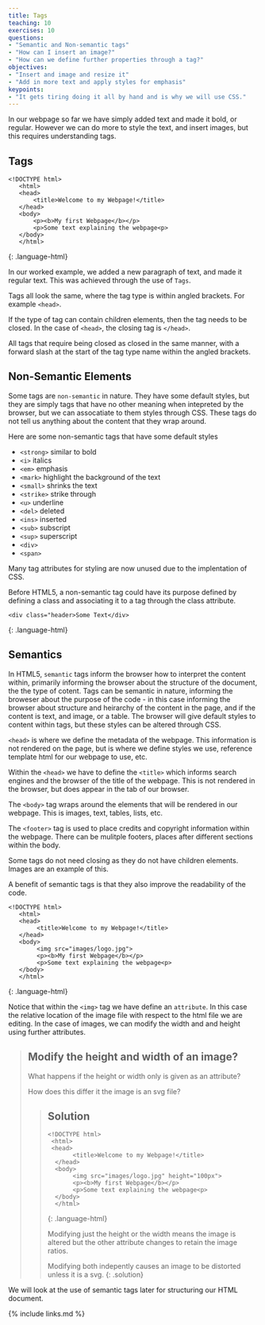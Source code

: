```yaml
---
title: Tags
teaching: 10
exercises: 10
questions:
- "Semantic and Non-semantic tags"
- "How can I insert an image?"
- "How can we define further properties through a tag?"
objectives:
- "Insert and image and resize it"
- "Add in more text and apply styles for emphasis"
keypoints:
- "It gets tiring doing it all by hand and is why we will use CSS."
---
```


In our webpage so far we have simply added text and made it bold, or regular. However we can do more to style the text, and insert images, but this requires understanding tags.

## Tags

~~~
<!DOCTYPE html>
   <html>
   <head>
       <title>Welcome to my Webpage!</title>
   </head>
   <body>
       <p><b>My first Webpage</b></p>
       <p>Some text explaining the webpage<p>
   </body>
   </html>
~~~
{: .language-html}

In our worked example, we added a new paragraph of text, and made it regular text. This was achieved through the use of ```Tags```.


Tags all look the same, where the tag type is within angled brackets. For example ```<head>```.

If the type of tag can contain children elements, then the tag needs to be closed. In the case of ```<head>```, the closing tag is ```</head>```.

All tags that require being closed as closed in the same manner, with a forward slash at the start of the tag type name within the angled brackets.


## Non-Semantic Elements

Some tags are ```non-semantic``` in nature. They have some default styles, but they are simply tags that have no other meaning when intepreted by the browser, but we can assocatiate to them styles through CSS. These tags
do not tell us anything about the content that they wrap around.

Here are some non-semantic tags that have some default styles

- ```<strong>``` similar to bold
- ```<i>``` italics
- ```<em>``` emphasis
- ```<mark>``` highlight the background of the text
- ```<small>``` shrinks the text
- ```<strike>``` strike through
- ```<u>``` underline
- ```<del>``` deleted
- ```<ins>``` inserted
- ```<sub>``` subscript
- ```<sup>``` superscript
- ```<div>```
- ```<span>```

Many tag attributes for styling are now unused due to the implentation of CSS.

Before HTML5, a non-semantic tag could have its purpose defined by defining a class and associating it to a tag through the class attribute.

~~~
<div class="header>Some Text</div>
~~~
{: .language-html}

## Semantics

In HTML5, ```semantic``` tags inform the browser how to interpret the content within, primarily informing the browser about the structure of the document, the the type of cotent. Tags can be semantic in nature, 
informing the broweser about the purpose of the code - in this case informing the browser
about structure and heirarchy of the content in the page, and if the content is text, and image, or a table. The browser will give default styles to content within tags, but these styles can be altered through CSS.

```<head>``` is where we define the metadata of the webpage. This information is not rendered on the page, but is where we define styles we use, reference template html for our webpage to use, etc.

Within the ```<head>``` we have to define the ```<title>``` which informs search engines and the browser of the title of the webpage. This is not rendered in the browser, but does appear in the tab of our browser.

The ```<body>``` tag wraps around the elements that will be rendered in our webpage. This is images, text, tables, lists, etc.

The ```<footer>``` tag is used to place credits and copyright information within the webpage. There can be mulitple footers, places after different sections within the body.

Some tags do not need closing as they do not have children elements. Images are an example of this.

A benefit of semantic tags is that they also improve the readability of the code.

~~~
<!DOCTYPE html>
   <html>
   <head>
        <title>Welcome to my Webpage!</title>
   </head>
   <body>
        <img src="images/logo.jpg">
        <p><b>My first Webpage</b></p>
        <p>Some text explaining the webpage<p>
   </body>
   </html>
~~~
{: .language-html}

Notice that within the ```<img>``` tag we have define an ```attribute```. In this case the relative location of the image file with respect to the html file we are editing. In the case of images, we can modify the width and and height using further attributes.


> ## Modify the height and width of an image?
>
> What happens if the height or width only is given as an attribute?
>
> How does this differ it the image is an svg file?
>
> > ## Solution 
> > ~~~
> > <!DOCTYPE html>
> >  <html>
> >  <head>
> >        <title>Welcome to my Webpage!</title>
> >   </head>
> >   <body>
> >        <img src="images/logo.jpg" height="100px">
> >        <p><b>My first Webpage</b></p>
> >        <p>Some text explaining the webpage<p>
> >   </body>
> >   </html>
> > ~~~
> > {: .language-html}
> > 
> > Modifying just the height or the width means the image is altered but the other attribute changes to retain the image ratios.
> >
> > Modifying both indepently causes an image to be distorted unless it is a svg.
> {: .solution}

We will look at the use of semantic tags later for structuring our HTML document.


{% include links.md %}
